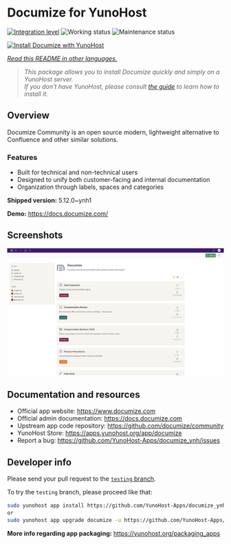 <!--
N.B.: This README was automatically generated by <https://github.com/YunoHost/apps/tree/master/tools/readme_generator>
It shall NOT be edited by hand.
-->

# Documize for YunoHost

[![Integration level](https://dash.yunohost.org/integration/documize.svg)](https://ci-apps.yunohost.org/ci/apps/documize/) ![Working status](https://ci-apps.yunohost.org/ci/badges/documize.status.svg) ![Maintenance status](https://ci-apps.yunohost.org/ci/badges/documize.maintain.svg)

[![Install Documize with YunoHost](https://install-app.yunohost.org/install-with-yunohost.svg)](https://install-app.yunohost.org/?app=documize)

*[Read this README in other languages.](./ALL_README.md)*

> *This package allows you to install Documize quickly and simply on a YunoHost server.*  
> *If you don't have YunoHost, please consult [the guide](https://yunohost.org/install) to learn how to install it.*

## Overview

Documize Community is an open source modern, lightweight alternative to Confluence and other similar solutions.

### Features

- Built for technical and non-technical users
- Designed to unify both customer-facing and internal documentation
- Organization through labels, spaces and categories

**Shipped version:** 5.12.0~ynh1

**Demo:** <https://docs.documize.com/>

## Screenshots

![Screenshot of Documize](./doc/screenshots/screenshot.png)

## Documentation and resources

- Official app website: <https://www.documize.com>
- Official admin documentation: <https://docs.documize.com>
- Upstream app code repository: <https://github.com/documize/community>
- YunoHost Store: <https://apps.yunohost.org/app/documize>
- Report a bug: <https://github.com/YunoHost-Apps/documize_ynh/issues>

## Developer info

Please send your pull request to the [`testing` branch](https://github.com/YunoHost-Apps/documize_ynh/tree/testing).

To try the `testing` branch, please proceed like that:

```bash
sudo yunohost app install https://github.com/YunoHost-Apps/documize_ynh/tree/testing --debug
or
sudo yunohost app upgrade documize -u https://github.com/YunoHost-Apps/documize_ynh/tree/testing --debug
```

**More info regarding app packaging:** <https://yunohost.org/packaging_apps>
